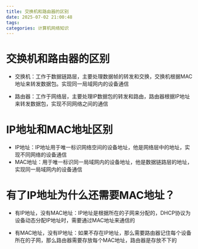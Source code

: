 ```yaml
---
title: 交换机和路由器的区别
date: 2025-07-02 21:00:48
tags:
categories: 计算机网络知识
---
```


# 交换机和路由器的区别

- 交换机：工作于数据链路层，主要处理数据帧的转发和交换，交换机根据MAC地址来转发数据包。实现同一局域网内的设备通信

- 路由器：工作于网络层，主要处理IP数据包的转发和路由，路由器根据IP地址来转发数据包，实现不同网络之间的通信

# IP地址和MAC地址区别

- IP地址：IP地址用于唯一标识网络空间的设备地址，他是网络层中的地址，实现不同网络的设备通信
- MAC地址：用于唯一标识同一局域网内的设备地址，他是数据链路层的地址，实现同一局域网内的设备通信

# 有了IP地址为什么还需要MAC地址？

- 有IP地址，没有MAC地址：IP地址是根据所在的子网来分配的，DHCP协议为设备动态分配IP地址时，需要通过MAC地址来通信的

- 有MAC地址，没有IP地址：如果不存在IP地址，那么需要路由器记住每个设备所在的子网，那么路由器需要存放每个MAC地址，路由器是存放不下的